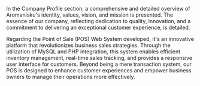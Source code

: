 In the Company Profile section, a comprehensive and detailed overview of Aromanisku's identity, values, vision, and mission is presented. The essence of our company, reflecting dedication to quality, innovation, and a commitment to delivering an exceptional customer experience, is detailed.

Regarding the Point of Sale (POS) Web System developed, it's an innovative platform that revolutionizes business sales strategies. Through the utilization of MySQL and PHP integration, this system enables efficient inventory management, real-time sales tracking, and provides a responsive user interface for customers. Beyond being a mere transaction system, our POS is designed to enhance customer experiences and empower business owners to manage their operations more effectively.
